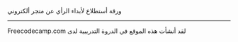 ورقة أستطلاع لأبداء الرأي عن متجر ألكتروني


----------------------------------------------------
Freecodecamp.com لقد أنشأت هذه الموقع في الدروة التدريبية لدى 
